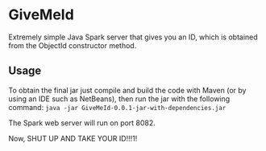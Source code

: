 # GiveMeId
Extremely simple Java Spark server that gives you an ID, which is obtained from the ObjectId constructor method.

## Usage
To obtain the final jar just compile and build the code with Maven (or by using an IDE such as NetBeans), then run the jar with the following command:
`java -jar GiveMeId-0.0.1-jar-with-dependencies.jar`

The Spark web server will run on port 8082.

Now, SHUT UP AND TAKE YOUR ID!!!1!
